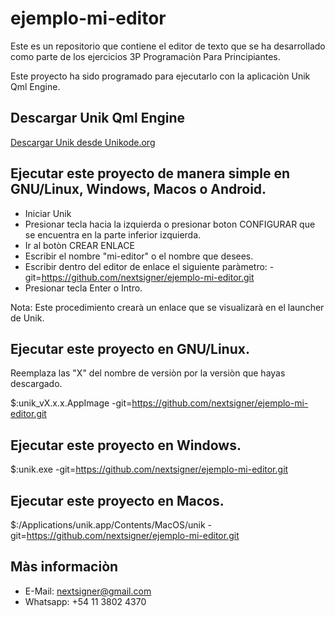 # ejemplo-mi-editor

Este es un repositorio que contiene el editor de texto que se ha desarrollado como parte de los ejercicios 3P Programaciòn Para Principiantes.

Este proyecto ha sido programado para ejecutarlo con la aplicaciòn Unik Qml Engine.

## Descargar Unik Qml Engine

[Descargar Unik desde Unikode.org](http://www.unikode.org/p/download.html)

## Ejecutar este proyecto de manera simple en GNU/Linux, Windows, Macos o Android.

* Iniciar Unik
* Presionar tecla hacia la izquierda o presionar boton CONFIGURAR que se encuentra en la parte inferior izquierda.
* Ir al botòn CREAR ENLACE
* Escribir el nombre "mi-editor" o el nombre que desees.
* Escribir dentro del editor de enlace el siguiente paràmetro: -git=https://github.com/nextsigner/ejemplo-mi-editor.git
* Presionar tecla Enter o Intro.

Nota: Este procedimiento crearà un enlace que se visualizarà en el launcher de Unik.

## Ejecutar este proyecto en GNU/Linux.

Reemplaza las "X" del nombre de versiòn por la versiòn que hayas descargado.

$:unik_vX.x.x.AppImage -git=https://github.com/nextsigner/ejemplo-mi-editor.git


## Ejecutar este proyecto en Windows.

$:unik.exe -git=https://github.com/nextsigner/ejemplo-mi-editor.git

## Ejecutar este proyecto en Macos.

$:/Applications/unik.app/Contents/MacOS/unik -git=https://github.com/nextsigner/ejemplo-mi-editor.git


## Màs informaciòn

* E-Mail: nextsigner@gmail.com
* Whatsapp: +54 11 3802 4370
